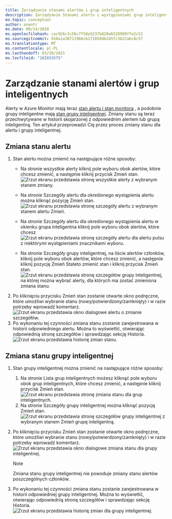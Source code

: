 ```yaml
---
title: Zarządzanie stanami alertów i grup inteligentnych
description: Zarządzanie Stanami alertu i wystąpieniami grup inteligentnych
ms.topic: conceptual
author: anantr
ms.date: 09/24/2018
ms.openlocfilehash: cac926c3c56c7f58e5237b820e0328999ffe2c52
ms.sourcegitcommit: 910a1a38711966cb171050db245fc3b22abc8c5f
ms.translationtype: MT
ms.contentlocale: pl-PL
ms.lasthandoff: 03/20/2021
ms.locfileid: "102033575"
---
```

# <a name="manage-alert-and-smart-group-states"></a>Zarządzanie stanami alertów i grup inteligentnych

Alerty w Azure Monitor mają teraz [stan alertu i stan monitora](./alerts-overview.md) , a podobnie grupy inteligentne mają [stan grupy inteligentnej](./alerts-smartgroups-overview.md?toc=%2fazure%2fazure-monitor%2ftoc.json). Zmiany stanu są teraz przechwytywane w historii skojarzonej z odpowiednim alertem lub grupą inteligentną. Ten artykuł przeprowadzi Cię przez proces zmiany stanu dla alertu i grupy inteligentnej.

## <a name="change-the-state-of-an-alert"></a>Zmiana stanu alertu

1. Stan alertu można zmienić na następujące różne sposoby: 
    * Na stronie wszystkie alerty kliknij pole wyboru obok alertów, które chcesz zmienić, a następnie kliknij przycisk Zmień stan.   
    ![Zrzut ekranu przedstawia stronę wszystkie alerty z wybranym stanem zmiany.](./media/alerts-managing-alert-states/state-all-alerts.jpg)
    * Na stronie Szczegóły alertu dla określonego wystąpienia alertu można kliknąć pozycję Zmień stan.   
    ![Zrzut ekranu przedstawia stronę szczegóły alertu z wybranym stanem alertu Zmień.](./media/alerts-managing-alert-states/state-alert-details.jpg)
    * Na stronie Szczegóły alertu dla określonego wystąpienia alertu w okienku grupa inteligentna kliknij pole wyboru obok alertów, które chcesz    
    ![Zrzut ekranu przedstawia stronę szczegóły alertu dla alertu pulsu z niektórymi wystąpieniami znacznikami wyboru.](./media/alerts-managing-alert-states/state-alert-details-sg.jpg)

    * Na stronie Szczegóły grupy inteligentnej, na liście alertów członków, kliknij pole wyboru obok alertów, które chcesz zmienić, a następnie kliknij pozycję Zmień Stateto zmienić stan i kliknij przycisk Zmień stan.   
    ![Zrzut ekranu przedstawia stronę szczegółów grupy inteligentnej, na której można wybrać alerty, dla których ma zostać zmieniona zmiana stanu.](./media/alerts-managing-alert-states/state-sg-details-alerts.jpg)
1. Po kliknięciu przycisku Zmień stan zostanie otwarte okno podręczne, które umożliwi wybranie stanu (nowy/potwierdzony/zamknięty) i w razie potrzeby wprowadź komentarz.   
![Zrzut ekranu przedstawia okno dialogowe alertu o zmianie szczegółów.](./media/alerts-managing-alert-states/state-alert-change.jpg)
1. Po wykonaniu tej czynności zmiana stanu zostanie zarejestrowana w historii odpowiedniego alertu. Można to wyświetlić, otwierając odpowiednią stronę szczegółów i sprawdzając sekcję Historia.    
![Zrzut ekranu przedstawia historię zmian stanu.](./media/alerts-managing-alert-states/state-alert-history.jpg)

## <a name="change-the-state-of-a-smart-group"></a>Zmiana stanu grupy inteligentnej
1. Stan grupy inteligentnej można zmienić na następujące różne sposoby:
    1. Na stronie Lista grup inteligentnych możesz kliknąć pole wyboru obok grup inteligentnych, które chcesz zmienić, a następnie kliknij przycisk Zmień stan.  
    ![Zrzut ekranu przedstawia stronę zmiana stanu dla grup inteligentnych.](./media/alerts-managing-alert-states/state-sg-list.jpg)
    1. Na stronie Szczegóły grupy inteligentnej można kliknąć pozycję Zmień stan.        
    ![Zrzut ekranu przedstawia stronę szczegółów grupy inteligentnej z wybranym stanem Zmień grupę inteligentną.](./media/alerts-managing-alert-states/state-sg-details.jpg)
1. Po kliknięciu przycisku Zmień stan zostanie otwarte okno podręczne, które umożliwi wybranie stanu (nowy/potwierdzony/zamknięty) i w razie potrzeby wprowadź komentarz. 
![Zrzut ekranu przedstawia okno dialogowe zmiana stanu dla grupy inteligentnej.](./media/alerts-managing-alert-states/state-sg-change.jpg)
   > [!NOTE]
   >  Zmiana stanu grupy inteligentnej nie powoduje zmiany stanu alertów poszczególnych członków.

1. Po wykonaniu tej czynności zmiana stanu zostanie zarejestrowana w historii odpowiedniej grupy inteligentnej. Można to wyświetlić, otwierając odpowiednią stronę szczegółów i sprawdzając sekcję Historia.     
![Zrzut ekranu przedstawia historię zmian dla grupy inteligentnej.](./media/alerts-managing-alert-states/state-sg-history.jpg)
